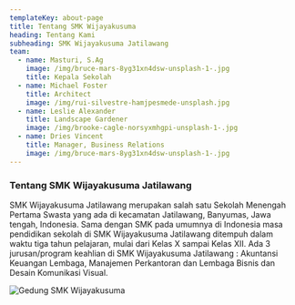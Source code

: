 ```yaml
---
templateKey: about-page
title: Tentang SMK Wijayakusuma
heading: Tentang Kami
subheading: SMK Wijayakusuma Jatilawang
team:
  - name: Masturi, S.Ag
    image: /img/bruce-mars-8yg31xn4dsw-unsplash-1-.jpg
    title: Kepala Sekolah
  - name: Michael Foster
    title: Architect
    image: /img/rui-silvestre-hamjpesmede-unsplash.jpg
  - name: Leslie Alexander
    title: Landscape Gardener
    image: /img/brooke-cagle-norsyxmhgpi-unsplash-1-.jpg
  - name: Dries Vincent
    title: Manager, Business Relations
    image: /img/bruce-mars-8yg31xn4dsw-unsplash-1-.jpg
---
```

### Tentang SMK Wijayakusuma Jatilawang

SMK Wijayakusuma Jatilawang merupakan salah satu Sekolah Menengah Pertama Swasta yang ada di kecamatan Jatilawang, Banyumas, Jawa tengah, Indonesia. Sama dengan SMK pada umumnya di Indonesia masa pendidikan sekolah di SMK Wijayakusuma Jatilawang ditempuh dalam waktu tiga tahun pelajaran, mulai dari Kelas X sampai Kelas XII. Ada 3 jurusan/program keahlian di SMK Wijayakusuma Jatilawang : Akuntansi Keuangan Lembaga, Manajemen Perkantoran dan Lembaga Bisnis dan Desain Komunikasi Visual.

![Gedung SMK Wijayakusuma](/img/gedung-smk-wijayakusuma.jpg "Gedung Utama SMK Wijayakusuma Jatilawang")